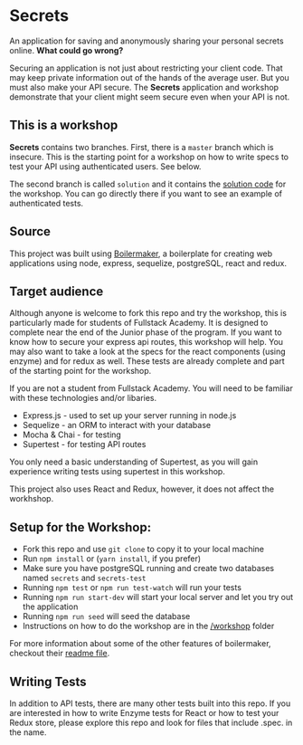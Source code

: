 # Secrets

An application for saving and anonymously sharing your personal secrets online. **What could go wrong?**

Securing an application is not just about restricting your client code. That may keep private information out of the hands of the average user. But you must also make your API secure. The **Secrets** application and workshop demonstrate that your client might seem secure even when your API is not.

## This is a workshop

**Secrets** contains two branches. First, there is a `master` branch which is insecure. This is the starting point for a workshop on how to write specs to test your API using authenticated users. See below.

The second branch is called `solution` and it contains the [solution code](https://github.com/mullaney/secrets/tree/solution) for the workshop. You can go directly there if you want to see an example of authenticated tests.

## Source

This project was built using [Boilermaker](https://github.com/FullstackAcademy/boilermaker), a boilerplate for creating web applications using node, express, sequelize, postgreSQL, react and redux. 

## Target audience

Although anyone is welcome to fork this repo and try the workshop, this is particularly made for students of Fullstack Academy. It is designed to complete near the end of the Junior phase of the program. If you want to know how to secure your express api routes, this workshop will help. You may also want to take a look at the specs for the react components (using enzyme) and for redux as well. These tests are already complete and part of the starting point for the workshop.

If you are not a student from Fullstack Academy. You will need to be familiar with these technologies and/or libaries.

* Express.js - used to set up your server running in node.js
* Sequelize - an ORM to interact with your database
* Mocha & Chai - for testing
* Supertest - for testing API routes

You only need a basic understanding of Supertest, as you will gain experience writing tests using supertest in this workshop.

This project also uses React and Redux, however, it does not affect the workhshop.

## Setup for the Workshop:

* Fork this repo and use `git clone` to copy it to your local machine
* Run `npm install` or (`yarn install`, if you prefer)
* Make sure you have postgreSQL running and create two databases named `secrets` and `secrets-test`
* Running `npm test` or `npm run test-watch` will run your tests
* Running `npm run start-dev` will start your local server and let you try out the application
* Running `npm run seed` will seed the database
* Instructions on how to do the workshop are in the [/workshop](https://github.com/mullaney/secrets/tree/master/workshop) folder

For more information about some of the other features of boilermaker, checkout their [readme file](https://github.com/FullstackAcademy/boilermaker/blob/master/README.md).

## Writing Tests

In addition to API tests, there are many other tests built into this repo. If you are interested in how to write Enzyme tests for React or how to test your Redux store, please explore this repo and look for files that include .spec. in the name.